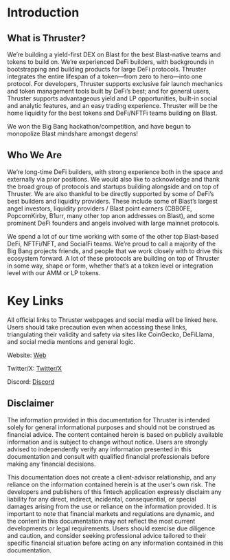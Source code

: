 # Introduction

## What is Thruster?

We’re building a yield-first DEX on Blast for the best Blast-native teams and tokens to build on. We’re experienced DeFi builders, with backgrounds in bootstrapping and building products for large DeFi protocols. Thruster integrates the entire lifespan of a token—from zero to hero—into one protocol. For developers, Thruster supports exclusive fair launch mechanics and token management tools built by DeFi’s best; and for general users, Thruster supports advantageous yield and LP opportunities, built-in social and analytic features, and an easy trading experience. Thruster will be the home liquidity for the best tokens and DeFi/NFTFi teams building on Blast. 

We won the Big Bang hackathon/competition, and have begun to monopolize Blast mindshare amongst degens! 

## Who We Are

We’re long-time DeFi builders, with strong experience both in the space and externally via prior positions.  We would also like to acknowledge and thank the broad group of protocols and startups building alongside and on top of Thruster. We are also thankful to be directly supported by some of DeFi’s best builders and liquidity providers. These include some of Blast’s largest angel investors, liquidity providers / Blast point earners (CBB0FE, PopcornKirby, B1urr, many other top anon addresses on Blast), and some prominent DeFi founders and angels involved with large mainnet protocols. 

We spend a lot of our time working with some of the other top Blast-based DeFi, NFTFi/NFT, and SocialFi teams. We’re proud to call a majority of the Big Bang projects friends, and people that we work closely with to drive this ecosystem forward. A lot of these protocols are building on top of Thruster in some way, shape or form, whether that’s at a token level or integration level with our AMM or LP tokens. 

# Key Links

All official links to Thruster webpages and social media will be linked here. Users should take precaution even when accessing these links, triangulating their validity and safety via sites like CoinGecko, DeFiLlama, and social media mentions and general logic. 

Website: [Web](https://thruster.finance) 

Twitter/X: [Twitter/X](https://twitter.com/thrusterfi) 

Discord: [Discord](https://discord.gg/thrusterfi) 

## Disclaimer

The information provided in this documentation for Thruster is intended solely for general informational purposes and should not be construed as financial advice. The content contained herein is based on publicly available information and is subject to change without notice. Users are strongly advised to independently verify any information presented in this documentation and consult with qualified financial professionals before making any financial decisions.

This documentation does not create a client-advisor relationship, and any reliance on the information contained herein is at the user's own risk. The developers and publishers of this fintech application expressly disclaim any liability for any direct, indirect, incidental, consequential, or special damages arising from the use or reliance on the information provided. It is important to note that financial markets and regulations are dynamic, and the content in this documentation may not reflect the most current developments or legal requirements. Users should exercise due diligence and caution, and consider seeking professional advice tailored to their specific financial situation before acting on any information contained in this documentation.
